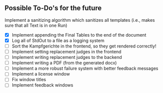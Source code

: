 ## Possible To-Do's for the future
Implement a sanitizing algorithm which sanitizes all templates (i.e., makes sure that all Text is in one Run)
- [x] Implement appending the Final Tables to the end of the document
- [x] Log all of StdOut to a file as a logging system
- [ ] Sort the Kampfgerichte in the frontend, so they get rendered correctly!
- [ ] Implement setting replacement judges in the frontend
- [ ] Implement writing replacement judges to the backend
- [ ] Implement writing a PDF (from the generated docx)
- [ ] Implement a more robust failure system with better feedback messages
- [ ] Implement a license window
- [ ] Fix window titles
- [ ] Implement feedback windows